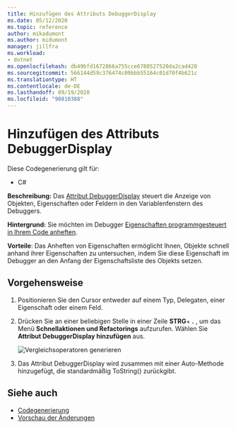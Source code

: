 ```yaml
---
title: Hinzufügen des Attributs DebuggerDisplay
ms.date: 05/12/2020
ms.topic: reference
author: mikadumont
ms.author: midumont
manager: jillfra
ms.workload:
- dotnet
ms.openlocfilehash: db49bfd1672866a755cce6780527520da2cad420
ms.sourcegitcommit: 566144d59c376474c09bbb55164c01d70f4b621c
ms.translationtype: HT
ms.contentlocale: de-DE
ms.lasthandoff: 09/19/2020
ms.locfileid: "90810388"
---
```

# <a name="add-debuggerdisplay-attribute"></a>Hinzufügen des Attributs DebuggerDisplay

Diese Codegenerierung gilt für:

- C#

**Beschreibung:** Das [Attribut DebuggerDisplay](../../debugger/using-the-debuggerdisplay-attribute.md) steuert die Anzeige von Objekten, Eigenschaften oder Feldern in den Variablenfenstern des Debuggers.

**Hintergrund:** Sie möchten im Debugger [Eigenschaften programmgesteuert in Ihrem Code anheften](../../debugger/view-data-values-in-data-tips-in-the-code-editor.md#pin-properties-in-datatips).

**Vorteile**: Das Anheften von Eigenschaften ermöglicht Ihnen, Objekte schnell anhand ihrer Eigenschaften zu untersuchen, indem Sie diese Eigenschaft im Debugger an den Anfang der Eigenschaftsliste des Objekts setzen. 

## <a name="how-to"></a>Vorgehensweise

1. Positionieren Sie den Cursor entweder auf einem Typ, Delegaten, einer Eigenschaft oder einem Feld. 

2. Drücken Sie an einer beliebigen Stelle in einer Zeile **STRG**+ **.** , um das Menü **Schnellaktionen und Refactorings** aufzurufen. Wählen Sie **Attribut DebuggerDisplay hinzufügen** aus.

    ![Vergleichsoperatoren generieren](media/add-debugger-display-attribute.png)

3. Das Attribut DebuggerDisplay wird zusammen mit einer Auto-Methode hinzugefügt, die standardmäßig ToString() zurückgibt. 

## <a name="see-also"></a>Siehe auch

- [Codegenerierung](../code-generation-in-visual-studio.md)
- [Vorschau der Änderungen](../../ide/preview-changes.md)